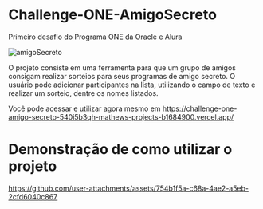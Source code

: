 # Challenge-ONE-AmigoSecreto
Primeiro desafio do Programa ONE da Oracle e Alura

![amigoSecreto](https://github.com/user-attachments/assets/ae1ed131-9fdb-47bb-94a4-bcc4852ffc22)

O projeto consiste em uma ferramenta para que um grupo de amigos consigam realizar sorteios para seus programas de amigo secreto. O usuário pode adicionar participantes na lista, utilizando o campo de texto e realizar um sorteio, dentre os nomes listados. 

Você pode acessar e utilizar agora mesmo em https://challenge-one-amigo-secreto-540i5b3qh-mathews-projects-b1684900.vercel.app/

# Demonstração de como utilizar o projeto

https://github.com/user-attachments/assets/754b1f5a-c68a-4ae2-a5eb-2cfd6040c867


